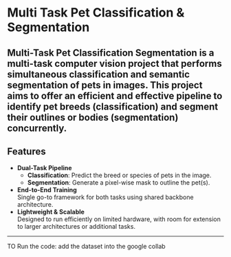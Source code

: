 # Multi Task Pet Classification & Segmentation

Multi-Task Pet Classification Segmentation is a multi-task computer vision project that performs simultaneous **classification** and **semantic segmentation** of pets in images. This project aims to offer an efficient and effective pipeline to identify pet breeds (classification) and segment their outlines or bodies (segmentation) concurrently.
---
##  Features
- **Dual-Task Pipeline**  
  - **Classification**: Predict the breed or species of pets in the image.  
  - **Segmentation**: Generate a pixel-wise mask to outline the pet(s).
- **End-to-End Training**  
  Single go-to framework for both tasks using shared backbone architecture.
- **Lightweight & Scalable**  
  Designed to run efficiently on limited hardware, with room for extension to larger architectures or additional tasks.
---
TO Run the code:
add the dataset into the google collab



